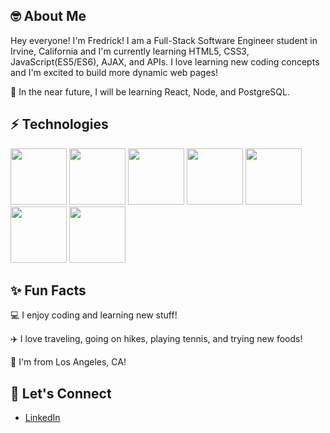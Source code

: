 ## 🤓 About Me

Hey everyone! I'm Fredrick! I am a Full-Stack Software Engineer student in Irvine, California and I'm currently learning HTML5, CSS3, JavaScript(ES5/ES6), AJAX, and APIs. I love learning new coding concepts and I'm excited to build more dynamic web pages!

🌱 In the near future, I will be learning React, Node, and PostgreSQL.

## ⚡ Technologies

<p float="left>
  <img src="https://user-images.githubusercontent.com/103611252/175393469-6695629c-b745-4439-b50f-ce98e1a83b3a.png" width="90">
  <img src="https://user-images.githubusercontent.com/103611252/175387561-c5b0b801-6bec-4740-b82c-923e67f9011d.png" width="90">
  <img src="https://user-images.githubusercontent.com/103611252/175387573-dd450c03-f0d0-4a55-a04c-9d7a46173dbe.png" width="90">
  <img src="https://user-images.githubusercontent.com/103611252/175387590-eb5ba6c4-eb49-404e-920a-fa768c0b6fc3.png" width="90">
  <img src="https://user-images.githubusercontent.com/103611252/175387456-a5f18ece-947d-496d-ad53-15bbb3345b24.png" width="90">
  <img src="https://user-images.githubusercontent.com/103611252/175387496-7da9911d-b0bb-4960-87dd-df60dd14fac6.png" width="90">
  <img src="https://user-images.githubusercontent.com/103611252/175407865-2c01983b-25e5-4752-b26a-41968a6bf600.png" width="90">
  <img src="https://user-images.githubusercontent.com/103611252/175387521-9305a1c7-3a88-47dc-9544-7534c22b6216.png" width="90">
</p>

                                                                                                                               
## ✨ Fun Facts

💻 I enjoy coding and learning new stuff!

✈️ I love traveling, going on hikes, playing tennis, and trying new foods!

📍 I'm from Los Angeles, CA!

## 🤝 Let's Connect

* [LinkedIn](https://www.linkedin.com/in/fredrick-rana/)
